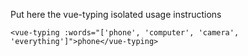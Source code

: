 Put here the vue-typing isolated usage instructions

    <vue-typing :words="['phone', 'computer', 'camera', 'everything']">phone</vue-typing>
